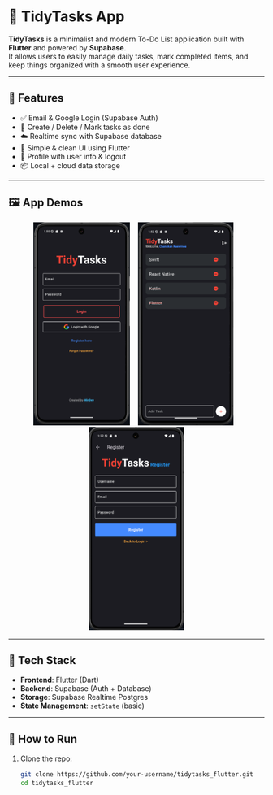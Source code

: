 # 📱 TidyTasks App

**TidyTasks** is a minimalist and modern To-Do List application built with **Flutter** and powered by **Supabase**.  
It allows users to easily manage daily tasks, mark completed items, and keep things organized with a smooth user experience.

---

## 🚀 Features

- ✅ Email & Google Login (Supabase Auth)
- 📝 Create / Delete / Mark tasks as done
- ☁️ Realtime sync with Supabase database
- 🎨 Simple & clean UI using Flutter
- 👤 Profile with user info & logout
- 📦 Local + cloud data storage

---

## 🖼️ App Demos

<p align="center">
  <img src="screenshots/login_demo.png" height="400px" style="margin-right: 12px;" />
  <img src="screenshots/tasks_demo.png" height="400px" style="margin-right: 12px;" />
  <img src="screenshots/register_demo.png" height="400px" />
</p>


---

## 📂 Tech Stack

- **Frontend**: Flutter (Dart)
- **Backend**: Supabase (Auth + Database)
- **Storage**: Supabase Realtime Postgres
- **State Management**: `setState` (basic)

---

## 🧪 How to Run

1. Clone the repo:
   ```bash
   git clone https://github.com/your-username/tidytasks_flutter.git
   cd tidytasks_flutter
